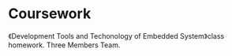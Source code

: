 # Coursework
《Development Tools and Techonology of Embedded System》class homework.
Three Members Team.


